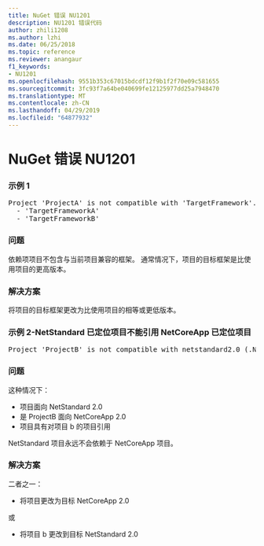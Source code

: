 ```yaml
---
title: NuGet 错误 NU1201
description: NU1201 错误代码
author: zhili1208
ms.author: lzhi
ms.date: 06/25/2018
ms.topic: reference
ms.reviewer: anangaur
f1_keywords:
- NU1201
ms.openlocfilehash: 9551b353c67015bdcdf12f9b1f2f70e09c581655
ms.sourcegitcommit: 3fc93f7a64be040699fe12125977dd25a7948470
ms.translationtype: MT
ms.contentlocale: zh-CN
ms.lasthandoff: 04/29/2019
ms.locfileid: "64877932"
---
```

# <a name="nuget-error-nu1201"></a>NuGet 错误 NU1201

### <a name="example-1"></a>示例 1
<pre>Project 'ProjectA' is not compatible with 'TargetFramework'. Project 'ProjectA' supports:<br/>  - 'TargetFrameworkA'<br/>  - 'TargetFrameworkB'</pre>

### <a name="issue"></a>问题
依赖项项目不包含与当前项目兼容的框架。 通常情况下，项目的目标框架是比使用项目的更高版本。

### <a name="solution"></a>解决方案
将项目的目标框架更改为比使用项目的相等或更低版本。

### <a name="example-2---netstandard-targetted-projects-cannot-reference-netcoreapp-targetted-projects"></a>示例 2-NetStandard 已定位项目不能引用 NetCoreApp 已定位项目
<pre>Project 'ProjectB' is not compatible with netstandard2.0 (.NETStandard,Version=v2.0). Project 'ProjectB' supports: netcoreapp2.0 (.NETCoreApp,Version=v2.0)</pre>

### <a name="issue"></a>问题 
这种情况下：
- 项目面向 NetStandard 2.0
- 是 ProjectB 面向 NetCoreApp 2.0
- 项目具有对项目 b 的项目引用

NetStandard 项目永远不会依赖于 NetCoreApp 项目。

### <a name="solution"></a>解决方案
二者之一：
- 将项目更改为目标 NetCoreApp 2.0

或

- 将项目 b 更改到目标 NetStandard 2.0

